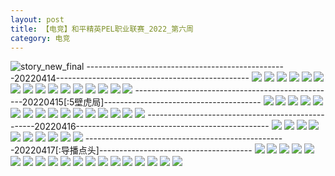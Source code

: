 ```yaml
---
layout: post
title: 【电竞】和平精英PEL职业联赛_2022_第六周
category: 电竞
---
```

![story_new_final](http://rbwl8nwm4.hd-bkt.clouddn.com/img/story_new_final_0322.png)
--------------------------------------------------20220414------------------------------------------------
![](http://rbwl8nwm4.hd-bkt.clouddn.com/img/pel-220414-1.png)
![](http://rbwl8nwm4.hd-bkt.clouddn.com/img/pel-220414-2.png)
![](http://rbwl8nwm4.hd-bkt.clouddn.com/img/pel-220414-3.png)
![](http://rbwl8nwm4.hd-bkt.clouddn.com/img/pel-220414-4.png)
![](http://rbwl8nwm4.hd-bkt.clouddn.com/img/pel-220414-5.png)
![](http://rbwl8nwm4.hd-bkt.clouddn.com/img/pel-220414-6.png)
![](http://rbwl8nwm4.hd-bkt.clouddn.com/img/pel-220414-7.png)
![](http://rbwl8nwm4.hd-bkt.clouddn.com/img/pel-220414-8.png)
![](http://rbwl8nwm4.hd-bkt.clouddn.com/img/pel-220414-9.png)
![](http://rbwl8nwm4.hd-bkt.clouddn.com/img/pel-220414-10.png)
![](http://rbwl8nwm4.hd-bkt.clouddn.com/img/pel-220414-11.png)
![](http://rbwl8nwm4.hd-bkt.clouddn.com/img/pel-220414-12.png)
![](http://rbwl8nwm4.hd-bkt.clouddn.com/img/pel-220414-13.png)
![](http://rbwl8nwm4.hd-bkt.clouddn.com/img/pel-220414-14.png)
![](http://rbwl8nwm4.hd-bkt.clouddn.com/img/pel-220414-15.png)
![](http://rbwl8nwm4.hd-bkt.clouddn.com/img/pel-220414-16.png)
--------------------------------------------------20220415[:5壁虎局]---------------------------------------
![](http://rbwl8nwm4.hd-bkt.clouddn.com/img/pel-220415-1.png)
![](http://rbwl8nwm4.hd-bkt.clouddn.com/img/pel-220415-2.png)
![](http://rbwl8nwm4.hd-bkt.clouddn.com/img/pel-220415-3.png)
![](http://rbwl8nwm4.hd-bkt.clouddn.com/img/pel-220415-4.png)
![](http://rbwl8nwm4.hd-bkt.clouddn.com/img/pel-220415-5.png)
![](http://rbwl8nwm4.hd-bkt.clouddn.com/img/pel-220415-6.png)
![](http://rbwl8nwm4.hd-bkt.clouddn.com/img/pel-220415-7.png)
![](http://rbwl8nwm4.hd-bkt.clouddn.com/img/pel-220415-8.png)
![](http://rbwl8nwm4.hd-bkt.clouddn.com/img/pel-220415-9.png)
![](http://rbwl8nwm4.hd-bkt.clouddn.com/img/pel-220415-10.png)
![](http://rbwl8nwm4.hd-bkt.clouddn.com/img/pel-220415-11.png)
![](http://rbwl8nwm4.hd-bkt.clouddn.com/img/pel-220415-12.png)
![](http://rbwl8nwm4.hd-bkt.clouddn.com/img/pel-220415-16.jpg)
![](http://rbwl8nwm4.hd-bkt.clouddn.com/img/pel-220415-13.png)
![](http://rbwl8nwm4.hd-bkt.clouddn.com/img/pel-220415-14.png)
![](http://rbwl8nwm4.hd-bkt.clouddn.com/img/pel-220415-15.png)
--------------------------------------------------20220416------------------------------------------------
![](http://rbwl8nwm4.hd-bkt.clouddn.com/img/pel-220416-1.png)
![](http://rbwl8nwm4.hd-bkt.clouddn.com/img/pel-220416-2.png)
![](http://rbwl8nwm4.hd-bkt.clouddn.com/img/pel-220416-3.png)
![](http://rbwl8nwm4.hd-bkt.clouddn.com/img/pel-220416-4.png)
![](http://rbwl8nwm4.hd-bkt.clouddn.com/img/pel-220416-5.png)
![](http://rbwl8nwm4.hd-bkt.clouddn.com/img/pel-220416-6.png)
![](http://rbwl8nwm4.hd-bkt.clouddn.com/img/pel-220416-7.png)
![](http://rbwl8nwm4.hd-bkt.clouddn.com/img/pel-220416-8.png)
![](http://rbwl8nwm4.hd-bkt.clouddn.com/img/pel-220416-9.png)
![](http://rbwl8nwm4.hd-bkt.clouddn.com/img/pel-220416-10.png)
--------------------------------------------------20220417[:导播点头]--------------------------------------
![](http://rbwl8nwm4.hd-bkt.clouddn.com/img/pel-220417-1.png)
![](http://rbwl8nwm4.hd-bkt.clouddn.com/img/pel-220417-2.png)
![](http://rbwl8nwm4.hd-bkt.clouddn.com/img/pel-220417-3.png)
![](http://rbwl8nwm4.hd-bkt.clouddn.com/img/pel-220417-4.png)
![](http://rbwl8nwm4.hd-bkt.clouddn.com/img/pel-220417-5.png)
![](http://rbwl8nwm4.hd-bkt.clouddn.com/img/pel-220417-6.png)
![](http://rbwl8nwm4.hd-bkt.clouddn.com/img/pel-220417-7.png)
![](http://rbwl8nwm4.hd-bkt.clouddn.com/img/pel-220417-8.png)
![](http://rbwl8nwm4.hd-bkt.clouddn.com/img/pel-220417-9.png)
![](http://rbwl8nwm4.hd-bkt.clouddn.com/img/pel-220417-10.png)
![](http://rbwl8nwm4.hd-bkt.clouddn.com/img/pel-220417-11.png)
![](http://rbwl8nwm4.hd-bkt.clouddn.com/img/pel-220417-12.png)
![](http://rbwl8nwm4.hd-bkt.clouddn.com/img/pel-220417-16.jpg)
![](http://rbwl8nwm4.hd-bkt.clouddn.com/img/pel-220417-13.png)
![](http://rbwl8nwm4.hd-bkt.clouddn.com/img/pel-220417-14.png)
![](http://rbwl8nwm4.hd-bkt.clouddn.com/img/pel-220417-15.png)
![](http://rbwl8nwm4.hd-bkt.clouddn.com/img/pel-220417-16.png)
![](http://rbwl8nwm4.hd-bkt.clouddn.com/img/pel-220417-17.png)
![](http://rbwl8nwm4.hd-bkt.clouddn.com/img/pel-220417-18.png)

  




